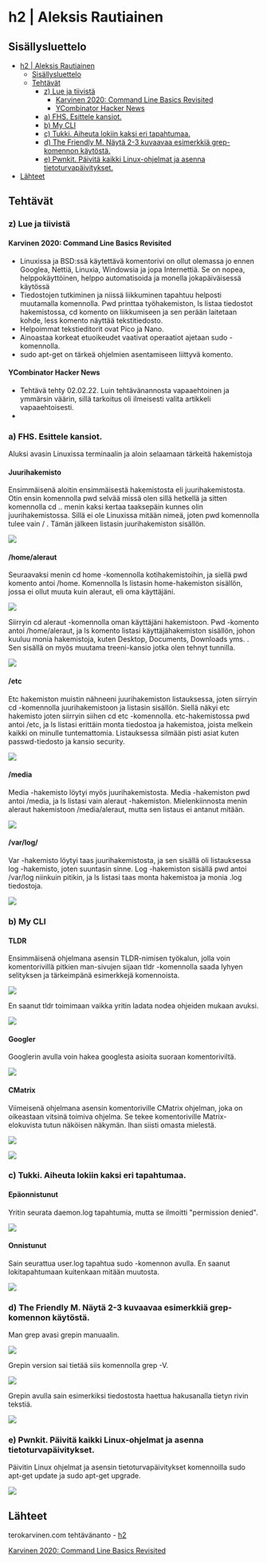 # h2 | Aleksis Rautiainen

## Sisällysluettelo

- [h2 | Aleksis Rautiainen](#h2--aleksis-rautiainen)
  - [Sisällysluettelo](#sisällysluettelo)
  - [Tehtävät](#tehtävät)
    - [z) Lue ja tiivistä](#z-lue-ja-tiivistä)
      - [Karvinen 2020: Command Line Basics Revisited](#karvinen-2020-command-line-basics-revisited)
      - [YCombinator Hacker News](#ycombinator-hacker-news)
    - [a) FHS. Esittele kansiot.](#a-fhs-esittele-kansiot)
    - [b) My CLI](#b-my-cli)
    - [c) Tukki. Aiheuta lokiin kaksi eri tapahtumaa.](#c-tukki-aiheuta-lokiin-kaksi-eri-tapahtumaa)
    - [d) The Friendly M. Näytä 2-3 kuvaavaa esimerkkiä grep-komennon käytöstä.](#d-the-friendly-m-näytä-2-3-kuvaavaa-esimerkkiä-grep-komennon-käytöstä)
    - [e) Pwnkit. Päivitä kaikki Linux-ohjelmat ja asenna tietoturvapäivitykset.](#e-pwnkit-päivitä-kaikki-linux-ohjelmat-ja-asenna-tietoturvapäivitykset)
- [Lähteet](#lähteet)

## Tehtävät

### z) Lue ja tiivistä

#### Karvinen 2020: Command Line Basics Revisited

- Linuxissa ja BSD:ssä käytettävä komentorivi on ollut olemassa jo ennen Googlea, Nettiä, Linuxia, Windowsia ja jopa Internettiä. Se on nopea, helppokäyttöinen, helppo automatisoida ja monella jokapäiväisessä käytössä
- Tiedostojen tutkiminen ja niissä liikkuminen tapahtuu helposti muutamalla komennolla. Pwd printtaa työhakemiston, ls listaa tiedostot hakemistossa, cd komento on liikkumiseen ja sen perään laitetaan kohde, less komento näyttää tekstitiedosto.
- Helpoimmat tekstieditorit ovat Pico ja Nano.
- Ainoastaa korkeat etuoikeudet vaativat operaatiot ajetaan sudo -komennolla.
- sudo apt-get on tärkeä ohjelmien asentamiseen liittyvä komento.

#### YCombinator Hacker News

- Tehtävä tehty 02.02.22. Luin tehtävänannosta vapaaehtoinen ja ymmärsin väärin, sillä tarkoitus oli ilmeisesti valita artikkeli vapaaehtoisesti.
- 


### a) FHS. Esittele kansiot.

Aluksi avasin Linuxissa terminaalin ja aloin selaamaan tärkeitä hakemistoja

#### Juurihakemisto

Ensimmäisenä aloitin ensimmäisestä hakemistosta eli juurihakemistosta. Otin ensin komennolla pwd selvää missä olen sillä hetkellä ja sitten komennolla cd .. menin kaksi kertaa taaksepäin kunnes olin juurihakemistossa. Sillä ei ole Linuxissa mitään nimeä, joten pwd komennolla tulee vain / . Tämän jälkeen listasin juurihakemiston sisällön.

![](kuvat/juurihakemisto.png)

#### /home/aleraut

Seuraavaksi menin cd home -komennolla kotihakemistoihin, ja siellä pwd komento antoi /home. Komennolla ls listasin home-hakemiston sisällön, jossa ei ollut muuta kuin aleraut, eli oma käyttäjäni.

![](kuvat/home.png)

Siirryin cd aleraut -komennolla oman käyttäjäni hakemistoon. Pwd -komento antoi /home/aleraut, ja ls komento listasi käyttäjähakemiston sisällön, johon kuuluu monia hakemistoja, kuten Desktop, Documents, Downloads yms. . Sen sisällä on myös muutama treeni-kansio jotka olen tehnyt tunnilla.

![](kuvat/aleraut.png)

#### /etc

Etc hakemiston muistin nähneeni juurihakemiston listauksessa, joten siirryin cd -komennolla juurihakemistoon ja listasin sisällön. Siellä näkyi etc hakemisto joten siirryin siihen cd etc -komennolla. etc-hakemistossa pwd antoi /etc, ja ls listasi erittäin monta tiedostoa ja hakemistoa, joista melkein kaikki on minulle tuntemattomia. Listauksessa silmään pisti asiat kuten passwd-tiedosto ja kansio security.

![](kuvat/etc.png)

#### /media

Media -hakemisto löytyi myös juurihakemistosta. Media -hakemiston pwd antoi /media, ja ls listasi vain aleraut -hakemiston. Mielenkiinnosta menin aleraut hakemistoon /media/aleraut, mutta sen listaus ei antanut mitään.

![](kuvat/media.png)

#### /var/log/

Var -hakemisto löytyi taas juurihakemistosta, ja sen sisällä oli listauksessa log -hakemisto, joten suuntasin sinne. Log -hakemiston sisällä pwd antoi /var/log niinkuin pitikin, ja ls listasi taas monta hakemistoa ja monia .log tiedostoja.

![](kuvat/varlog.png)


### b) My CLI

#### TLDR

Ensimmäisenä ohjelmana asensin TLDR-nimisen työkalun, jolla voin komentorivillä pitkien man-sivujen sijaan tldr -komennolla saada lyhyen selityksen ja tärkeimpänä esimerkkejä komennoista.

![](kuvat/tldr1.png)

En saanut tldr toimimaan vaikka yritin ladata nodea ohjeiden mukaan avuksi.

![](kuvat/tldr2.png)

#### Googler

Googlerin avulla voin hakea googlesta asioita suoraan komentoriviltä.

![](kuvat/googler.png)

#### CMatrix

Viimeisenä ohjelmana asensin komentoriville CMatrix ohjelman, joka on oikeastaan vitsinä toimiva ohjelma. Se tekee komentoriville Matrix-elokuvista tutun näköisen näkymän. Ihan siisti omasta mielestä.

![](kuvat/cmatrix1.png)

![](kuvat/cmatrix2.png)


### c) Tukki. Aiheuta lokiin kaksi eri tapahtumaa.

#### Epäonnistunut

Yritin seurata daemon.log tapahtumia, mutta se ilmoitti "permission denied".

![](kuvat/epälog.png)

#### Onnistunut

Sain seurattua user.log tapahtua sudo -komennon avulla. En saanut lokitapahtumaan kuitenkaan mitään muutosta.

![](kuvat/onnilog.png)


### d) The Friendly M. Näytä 2-3 kuvaavaa esimerkkiä grep-komennon käytöstä.

Man grep avasi grepin manuaalin.

![](kuvat/mangrep.png)

Grepin version sai tietää siis komennolla grep -V.

![](kuvat/grepv.png)

Grepin avulla sain esimerkiksi tiedostosta haettua hakusanalla tietyn rivin tekstiä.

![](kuvat/grepkissa.png)


### e) Pwnkit. Päivitä kaikki Linux-ohjelmat ja asenna tietoturvapäivitykset.

Päivitin Linux ohjelmat ja asensin tietoturvapäivitykset komennoilla sudo apt-get update ja sudo apt-get upgrade.

![](kuvat/aptupdate.png)

## Lähteet

terokarvinen.com tehtävänanto - [h2](https://terokarvinen.com/2021/linux-palvelimet-ict4tn021-3018/#h2)

[Karvinen 2020: Command Line Basics Revisited](https://terokarvinen.com/2020/command-line-basics-revisited/)
